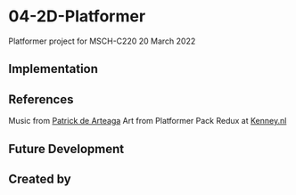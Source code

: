 # 04-2D-Platformer
Platformer project for MSCH-C220
20 March 2022

## Implementation

## References
Music from [Patrick de Arteaga](https://patrickdearteaga.com)
Art from Platformer Pack Redux at [Kenney.nl](https://kenney.nl/assets/platformer-pack-redux)

## Future Development

## Created by
